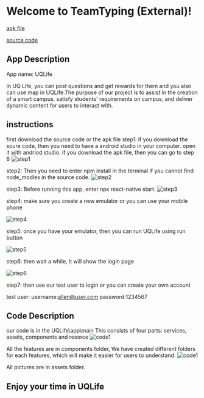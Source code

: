 # Welcome to TeamTyping (External)!

[apk file](https://drive.google.com/file/d/1sPCY7bHaMOCGIvw8SluJ8uSZpnYEnw2P/view?usp=sharing)

[source code](https://drive.google.com/file/d/12P7G17KM0zHwXp4m4GwIbXSnSPDuCGy3/view?usp=sharing)

## App Description

App name: UQLife


In UQ Life, you can post questions and get rewards for them and you also can use map in UQLife.The purpose of our project is to assist in the creation of a smart campus, satisfy students' requirements on campus, and deliver dynamic content for users to interact with.


## instructions

first download the source code or the apk file
step1: if you download the soure code, then you need to have a android studio in your computer. open it with andriod studio. if you download the apk file, then you can go to step 6
![step1](https://i.imgur.com/9Nzqor4.png)




step2: Then you need to enter npm install in the terminal if you cannot find node_modles in the source code. 
![step2](https://i.imgur.com/p6xWIBl.png)




step3: Before running this app, enter npx react-native start.
![step3](https://i.imgur.com/de5kVMG.png)



step4: make sure you create a new emulator or you can use your mobile phone


![step4](https://i.imgur.com/8X9d0ee.png)



step5: once you have your emulator, then you can run UQLife using run button


![step5](https://i.imgur.com/L7lutLv.png)




step6: then wait a while, it will show the login page


![step6](https://i.imgur.com/jNjdSt7.png)


step7: then use our test user to login or you can create your own account

test user:
username:allen@user.com
password:1234567


## Code Description

our code is in the UQLife\app\main
This consists of four parts: services, assets, components and resorce
![code1](https://i.imgur.com/bGYHySD.png)


All the features are in components folder, We have created different folders for each features, which will make it easier for users to understand.
![code1](https://i.imgur.com/PBv2EKf.png)


All pictures are in assets folder. 


## Enjoy your time in UQLife
